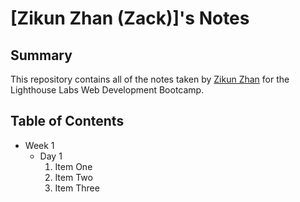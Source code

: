 # [Zikun Zhan (Zack)]'s Notes

## Summary 

This repository contains all of the notes taken by [Zikun Zhan](https://github.com/Zack3155/) for the Lighthouse Labs Web Development Bootcamp.

## Table of Contents

* Week 1
  * Day 1
    1. Item One 
    2. Item Two
    3. Item Three
